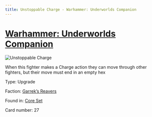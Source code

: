 ```yaml
---
title: Unstoppable Charge - Warhammer: Underworlds Companion
---
```


# [Warhammer: Underworlds Companion](https://guidokessels.github.io/wh-underworlds)

  

![Unstoppable Charge](https://warhammerunderworlds.com/wp-content/uploads/sites/6/2017/12/027_ENG-Unstoppable-Charge.png)

When this fighter makes a Charge action they can move through other fighters, but their move must end in an empty hex

Type: Upgrade

Faction: [Garrek’s Reavers](https://guidokessels.github.io/wh-underworlds/factions/garreks-reavers)

Found in: [Core Set](https://guidokessels.github.io/wh-underworlds/locations/core-set)

Card number: 27
